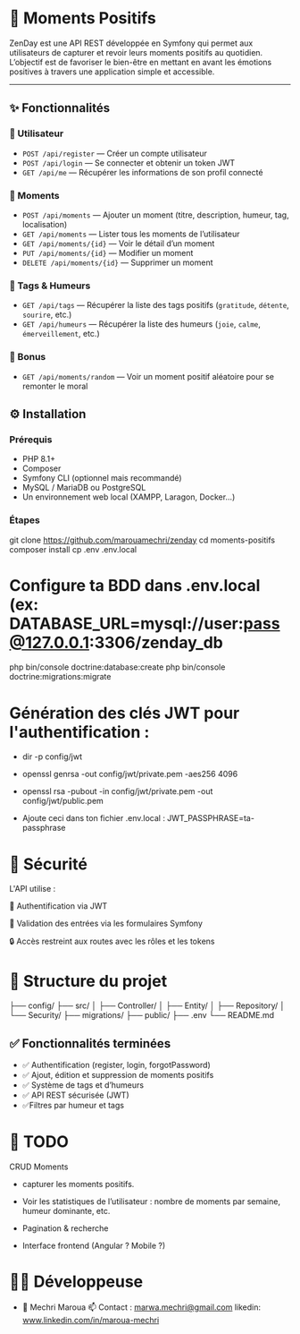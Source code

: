 # 🌿 Moments Positifs

ZenDay est une API REST développée en Symfony qui permet aux utilisateurs de capturer et revoir leurs moments positifs au quotidien. L’objectif est de favoriser le bien-être en mettant en avant les émotions positives à travers une application simple et accessible.

---

## ✨ Fonctionnalités

### 👤 Utilisateur
- `POST /api/register` — Créer un compte utilisateur
- `POST /api/login` — Se connecter et obtenir un token JWT
- `GET /api/me` — Récupérer les informations de son profil connecté

### 🌿 Moments
- `POST /api/moments` — Ajouter un moment (titre, description, humeur, tag, localisation)
- `GET /api/moments` — Lister tous les moments de l’utilisateur
- `GET /api/moments/{id}` — Voir le détail d’un moment
- `PUT /api/moments/{id}` — Modifier un moment
- `DELETE /api/moments/{id}` — Supprimer un moment

### 🧠 Tags & Humeurs
- `GET /api/tags` — Récupérer la liste des tags positifs (`gratitude`, `détente`, `sourire`, etc.)
- `GET /api/humeurs` — Récupérer la liste des humeurs (`joie`, `calme`, `émerveillement`, etc.)

### 💌 Bonus
- `GET /api/moments/random` — Voir un moment positif aléatoire pour se remonter le moral

## ⚙️ Installation

### Prérequis
- PHP 8.1+
- Composer
- Symfony CLI (optionnel mais recommandé)
- MySQL / MariaDB ou PostgreSQL
- Un environnement web local (XAMPP, Laragon, Docker…)

### Étapes

git clone https://github.com/marouamechri/zenday
cd moments-positifs
composer install
cp .env .env.local

# Configure ta BDD dans .env.local (ex: DATABASE_URL=mysql://user:pass@127.0.0.1:3306/zenday_db

php bin/console doctrine:database:create
php bin/console doctrine:migrations:migrate

# Génération des clés JWT pour l'authentification :

- dir -p config/jwt
- openssl genrsa -out config/jwt/private.pem -aes256 4096
- openssl rsa -pubout -in config/jwt/private.pem -out config/jwt/public.pem

- Ajoute ceci dans ton fichier .env.local :
    JWT_PASSPHRASE=ta-passphrase


# 🔐 Sécurité

L'API utilise :

🔑 Authentification via JWT

🧾 Validation des entrées via les formulaires Symfony

🔒 Accès restreint aux routes avec les rôles et les tokens

# 📁 Structure du projet

├── config/
├── src/
│   ├── Controller/
│   ├── Entity/
│   ├── Repository/
│   └── Security/
├── migrations/
├── public/
├── .env
└── README.md

## ✅ Fonctionnalités terminées

- ✅ Authentification (register, login, forgotPassword)
- ✅ Ajout, édition et suppression de moments positifs
- ✅ Système de tags et d’humeurs
- ✅ API REST sécurisée (JWT)
- ✅Filtres par humeur et tags


# 📌 TODO
 CRUD Moments 
 
 - capturer les moments positifs.

 - Voir les statistiques de l’utilisateur : nombre de moments par semaine, humeur dominante, etc.

 - Pagination & recherche

 - Interface frontend (Angular ? Mobile ?)


 # 👩‍💻 Développeuse
- 👤 Mechri Maroua
📫 Contact : marwa.mechri@gmail.com
likedin: www.linkedin.com/in/maroua-mechri
